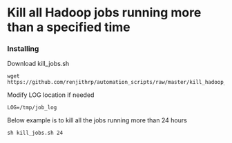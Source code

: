 # Kill all Hadoop jobs running more than a specified time


### Installing

Download kill_jobs.sh

```
wget https://github.com/renjithrp/automation_scripts/raw/master/kill_hadoop_jobs/kill_jobs.sh
```

Modify LOG location if needed

```
LOG=/tmp/job_log
```

Below example is to kill all the jobs running more than 24 hours 

```
sh kill_jobs.sh 24
```

